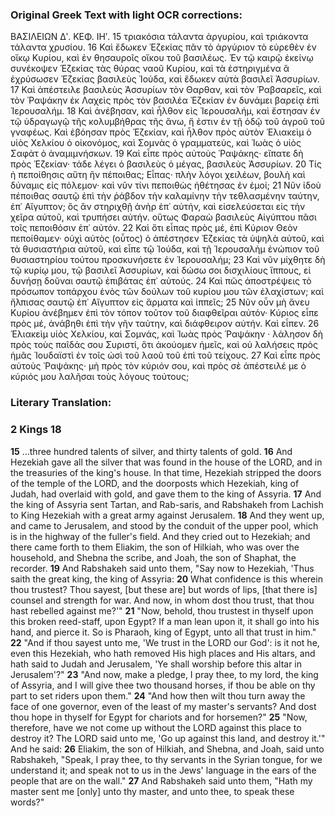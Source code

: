 ### Original Greek Text with light OCR corrections:

ΒΑΣΙΛΕΙΩΝ Δʹ. ΚΕΦ. ΙΗʹ.
15 τριακόσια τάλαντα ἀργυρίου, καὶ τριάκοντα τάλαντα χρυσίου.
16 Καὶ ἔδωκεν Ἑζεκίας πᾶν τὸ ἀργύριον τὸ εὑρεθὲν ἐν οἴκῳ Κυρίου, καὶ ἐν θησαυροῖς οἴκου τοῦ βασιλέως. Ἐν τῷ καιρῷ ἐκείνῳ συνέκοψεν Ἑζεκίας τὰς θύρας ναοῦ Κυρίου, καὶ τὰ ἐστηριγμένα ἃ ἐχρύσωσεν Ἑζεκίας βασιλεὺς Ἰούδα, καὶ ἔδωκεν αὐτὰ βασιλεῖ Ἀσσυρίων.
17 Καὶ ἀπέστειλε βασιλεὺς Ἀσσυρίων τὸν Θαρθαν, καὶ τὸν Ῥαβσαρεῖς, καὶ τὸν Ῥαψάκην ἐκ Λαχεὶς πρὸς τὸν βασιλέα Ἑζεκίαν ἐν δυνάμει βαρείᾳ ἐπὶ Ἱερουσαλήμ.
18 Καὶ ἀνέβησαν, καὶ ἦλθον εἰς Ἱερουσαλήμ, καὶ ἔστησαν ἐν τῷ ὑδραγωγῷ τῆς κολυμβήθρας τῆς ἄνω, ἥ ἐστιν ἐν τῇ ὁδῷ τοῦ ἀγροῦ τοῦ γναφέως. Καὶ ἐβόησαν πρὸς Ἑζεκίαν, καὶ ἦλθον πρὸς αὐτὸν Ἑλιακεὶμ ὁ υἱὸς Χελκίου ὁ οἰκονόμος, καὶ Σομνὰς ὁ γραμματεύς, καὶ Ἰωὰς ὁ υἱὸς Σαφὰτ ὁ ἀναμιμνήσκων.
19 Καὶ εἶπε πρὸς αὐτοὺς Ῥαψάκης· εἴπατε δὴ πρὸς Ἑζεκίαν· τάδε λέγει ὁ βασιλεὺς ὁ μέγας, βασιλεὺς Ἀσσυρίων.
20 Τίς ἡ πεποίθησις αὕτη ἣν πέποιθας; Εἶπας· πλὴν λόγοι χειλέων, βουλὴ καὶ δύναμις εἰς πόλεμον· καὶ νῦν τίνι πεποιθὼς ἠθέτησας ἐν ἐμοί;
21 Νῦν ἰδοὺ πέποιθας σαυτῷ ἐπὶ τὴν ῥάβδον τὴν καλαμίνην τὴν τεθλασμένην ταύτην, ἐπ᾽ Αἴγυπτον; ὃς ἂν στηριχθῇ ἀνὴρ ἐπ᾽ αὐτήν, καὶ εἰσελεύσεται εἰς τὴν χεῖρα αὐτοῦ, καὶ τρυπήσει αὐτήν. οὕτως Φαραὼ βασιλεὺς Αἰγύπτου πᾶσι τοῖς πεποιθόσιν ἐπ᾽ αὐτόν.
22 Καὶ ὅτι εἶπας πρὸς μέ, ἐπὶ Κύριον Θεὸν πεποίθαμεν· οὐχὶ αὐτὸς (οὗτος) ὁ ἀπέστησεν Ἑζεκίας τὰ ὑψηλὰ αὐτοῦ, καὶ τὰ θυσιαστήρια αὐτοῦ, καὶ εἶπε τῷ Ἰούδα, καὶ τῇ Ἱερουσαλὴμ ἐνώπιον τοῦ θυσιαστηρίου τούτου προσκυνήσετε ἐν Ἱερουσαλήμ;
23 Καὶ νῦν μίχθητε δὴ τῷ κυρίῳ μου, τῷ βασιλεῖ Ἀσσυρίων, καὶ δώσω σοι δισχιλίους ἵππους, εἰ δυνήσῃ δοῦναι σαυτῷ ἐπιβάτας ἐπ᾽ αὐτούς.
24 Καὶ πῶς ἀποστρέψεις τὸ πρόσωπον τοπάρχου ἑνὸς τῶν δούλων τοῦ κυρίου μου τῶν ἐλαχίστων; καὶ ἤλπισας σαυτῷ ἐπ᾽ Αἴγυπτον εἰς ἅρματα καὶ ἱππεῖς;
25 Νῦν οὖν μὴ ἄνευ Κυρίου ἀνέβημεν ἐπὶ τὸν τόπον τοῦτον τοῦ διαφθεῖραι αὐτόν· Κύριος εἶπε πρὸς μέ, ἀνάβηθι ἐπὶ τὴν γῆν ταύτην, καὶ διάφθειρον αὐτήν. Καὶ εἶπεν.
26 Ἑλιακεὶμ υἱὸς Χελκίου, καὶ Σομνάς, καὶ Ἰωὰς πρὸς Ῥαψάκην · λάλησον δὴ πρὸς τοὺς παῖδάς σου Συριστί, ὅτι ἀκούομεν ἡμεῖς, καὶ οὐ λαλήσεις πρὸς ἡμᾶς Ἰουδαϊστὶ ἐν τοῖς ὠσὶ τοῦ λαοῦ τοῦ ἐπὶ τοῦ τείχους.
27 Καὶ εἶπε πρὸς αὐτοὺς Ῥαψάκης· μὴ πρὸς τὸν κύριόν σου, καὶ πρὸς σὲ ἀπέστειλέ με ὁ κύριός μου λαλῆσαι τοὺς λόγους τούτους;

### Literary Translation:

### 2 Kings 18

**15** ...three hundred talents of silver, and thirty talents of gold.
**16** And Hezekiah gave all the silver that was found in the house of the LORD, and in the treasuries of the king's house. In that time, Hezekiah stripped the doors of the temple of the LORD, and the doorposts which Hezekiah, king of Judah, had overlaid with gold, and gave them to the king of Assyria.
**17** And the king of Assyria sent Tartan, and Rab-saris, and Rabshakeh from Lachish to King Hezekiah with a great army against Jerusalem.
**18** And they went up, and came to Jerusalem, and stood by the conduit of the upper pool, which is in the highway of the fuller's field. And they cried out to Hezekiah; and there came forth to them Eliakim, the son of Hilkiah, who was over the household, and Shebna the scribe, and Joah, the son of Shaphat, the recorder.
**19** And Rabshakeh said unto them, "Say now to Hezekiah, 'Thus saith the great king, the king of Assyria:
**20** What confidence is this wherein thou trustest? Thou sayest, [but these are] but words of lips, [that there is] counsel and strength for war. And now, in whom dost thou trust, that thou hast rebelled against me?'"
**21** "Now, behold, thou trustest in thyself upon this broken reed-staff, upon Egypt? If a man lean upon it, it shall go into his hand, and pierce it. So is Pharaoh, king of Egypt, unto all that trust in him."
**22** "And if thou sayest unto me, 'We trust in the LORD our God': is it not he, even this Hezekiah, who hath removed His high places and His altars, and hath said to Judah and Jerusalem, 'Ye shall worship before this altar in Jerusalem'?"
**23** "And now, make a pledge, I pray thee, to my lord, the king of Assyria, and I will give thee two thousand horses, if thou be able on thy part to set riders upon them."
**24** "And how then wilt thou turn away the face of one governor, even of the least of my master's servants? And dost thou hope in thyself for Egypt for chariots and for horsemen?"
**25** "Now, therefore, have we not come up without the LORD against this place to destroy it? The LORD said unto me, 'Go up against this land, and destroy it.'" And he said:
**26** Eliakim, the son of Hilkiah, and Shebna, and Joah, said unto Rabshakeh, "Speak, I pray thee, to thy servants in the Syrian tongue, for we understand it; and speak not to us in the Jews' language in the ears of the people that are on the wall."
**27** And Rabshakeh said unto them, "Hath my master sent me [only] unto thy master, and unto thee, to speak these words?"